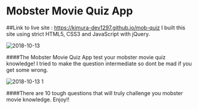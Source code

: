 # Mobster Movie Quiz App

##Link to live site : https://kimura-dev1297.github.io/mob-quiz
I built this site using strict HTML5, CSS3 and JavaScript with jQuery.

![2018-10-13](https://user-images.githubusercontent.com/37715269/46910313-63b74800-cef7-11e8-8074-7697d104e0ad.png)

####The Mobster Movie Quiz App test your mobster movie quiz knowledge! I tried to make the question intermediate so dont be mad if you get some wrong.

![2018-10-13 1](https://user-images.githubusercontent.com/37715269/46910321-88132480-cef7-11e8-8512-b7d5505c56d3.png)

####There are 10 tough questions that will truly challenge you mobster movie knowledge. Enjoy!!
